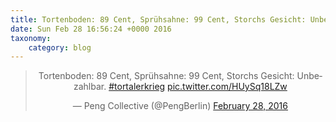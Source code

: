 ```yaml
---
title: Tortenboden: 89 Cent, Sprühsahne: 99 Cent, Storchs Gesicht: Unbezahlbar. #tortalerkrieg http://twitter.com/PengBerlin/status/703955305365778432/photo/1
date: Sun Feb 28 16:56:24 +0000 2016
taxonomy:
    category: blog
---
```

<blockquote class="twitter-tweet" align="center"><p lang="de" dir="ltr">Tortenboden: 89 Cent, Sprühsahne: 99 Cent, Storchs Gesicht: Unbezahlbar. <a href="https://twitter.com/hashtag/tortalerkrieg?src=hash">#tortalerkrieg</a> <a href="http://twitter.com/PengBerlin/status/703955305365778432/photo/1">pic.twitter.com/HUySq18LZw</a></p>&mdash; Peng Collective (@PengBerlin) <a href="https://twitter.com/PengBerlin/status/703955305365778432">February 28, 2016</a></blockquote>
